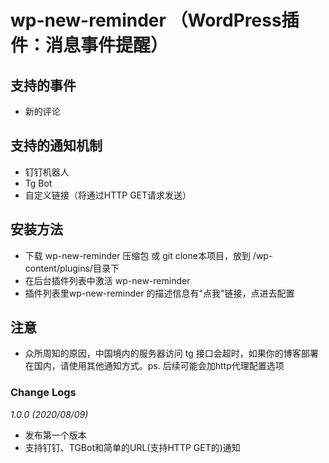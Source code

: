 # wp-new-reminder （WordPress插件：消息事件提醒）


## 支持的事件
- 新的评论

## 支持的通知机制
- 钉钉机器人
- Tg Bot
- 自定义链接（将通过HTTP GET请求发送）

## 安装方法
- 下载 wp-new-reminder 压缩包 或 git clone本项目，放到 /wp-content/plugins/目录下
- 在后台插件列表中激活 wp-new-reminder
- 插件列表里wp-new-reminder 的描述信息有"点我"链接，点进去配置

## 注意
- 众所周知的原因，中国境内的服务器访问 tg 接口会超时，如果你的博客部署在国内，请使用其他通知方式。ps. 后续可能会加http代理配置选项

### Change Logs
*1.0.0 (2020/08/09)*
* 发布第一个版本
* 支持钉钉、TGBot和简单的URL(支持HTTP GET的)通知
